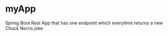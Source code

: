 # myApp

Spring Boot Rest App that has one endpoint which everytime returns a new Chuck Norris joke

